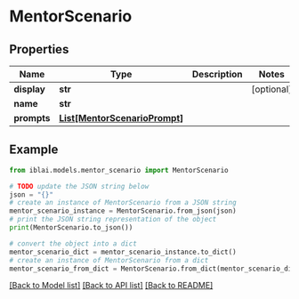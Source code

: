 # MentorScenario


## Properties

Name | Type | Description | Notes
------------ | ------------- | ------------- | -------------
**display** | **str** |  | [optional] 
**name** | **str** |  | 
**prompts** | [**List[MentorScenarioPrompt]**](MentorScenarioPrompt.md) |  | 

## Example

```python
from iblai.models.mentor_scenario import MentorScenario

# TODO update the JSON string below
json = "{}"
# create an instance of MentorScenario from a JSON string
mentor_scenario_instance = MentorScenario.from_json(json)
# print the JSON string representation of the object
print(MentorScenario.to_json())

# convert the object into a dict
mentor_scenario_dict = mentor_scenario_instance.to_dict()
# create an instance of MentorScenario from a dict
mentor_scenario_from_dict = MentorScenario.from_dict(mentor_scenario_dict)
```
[[Back to Model list]](../README.md#documentation-for-models) [[Back to API list]](../README.md#documentation-for-api-endpoints) [[Back to README]](../README.md)



